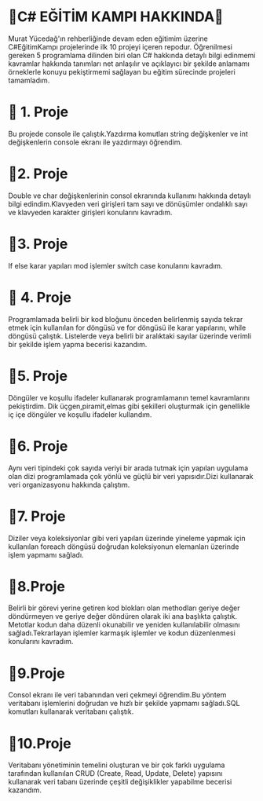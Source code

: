 # 📌C# EĞİTİM KAMPI HAKKINDA📌
Murat Yücedağ'ın rehberliğinde devam eden eğitimim üzerine  C#EğitimKampı projelerinde ilk 10 projeyi içeren repodur. 
Öğrenilmesi gereken 5 programlama dilinden biri olan C# hakkında detaylı bilgi edinmemi kavramlar hakkında tanımları
net anlaşılır ve açıklayıcı bir şekilde anlamamı örneklerle konuyu pekiştirmemi sağlayan bu eğitim sürecinde projeleri
tamamladım.


# 📍 1. Proje 
Bu projede console ile çalıştık.Yazdırma komutları string değişkenler ve int değişkenlerin console ekranı ile
yazdırmayı öğrendim.

# 📍2. Proje 
Double ve char değişkenlerinin consol ekranında kullanımı hakkında detaylı bilgi edindim.Klavyeden veri girişleri 
tam sayı ve dönüşümler ondalıklı sayı ve klavyeden karakter girişleri konularını kavradım. 

 # 📍3. Proje
If else karar yapıları mod işlemler switch case konularını kavradım. 

# 📍 4. Proje
Programlamada belirli bir kod bloğunu önceden belirlenmiş sayıda tekrar etmek için kullanılan for döngüsü 
ve for döngüsü ile karar yapılarını, while döngüsü çalıştık. Listelerde veya belirli bir aralıktaki sayılar 
üzerinde verimli bir şekilde işlem yapma becerisi kazandım.

# 📍5. Proje
Döngüler ve koşullu ifadeler kullanarak programlamanın temel kavramlarını pekiştirdim.
Dik üçgen,piramit,elmas gibi şekilleri oluşturmak için genellikle iç içe döngüler ve koşullu ifadeler kullandım.

# 📍6. Proje
Aynı veri tipindeki çok sayıda veriyi bir arada tutmak için yapılan uygulama olan dizi programlamada çok yönlü ve 
güçlü bir veri yapısıdır.Dizi kullanarak veri organizasyonu hakkında çalıştım.

# 📍7. Proje
Diziler veya koleksiyonlar gibi veri yapıları üzerinde yineleme yapmak için kullanılan foreach döngüsü 
doğrudan koleksiyonun elemanları üzerinde işlem yapmamı sağladı.

# 📍8.Proje
Belirli bir görevi yerine getiren kod blokları olan methodları geriye değer döndürmeyen ve geriye
değer döndüren olarak iki ana başlıkta çalıştık. Metotlar kodun daha düzenli okunabilir ve yeniden 
kullanılabilir olmasını sağladı.Tekrarlayan işlemler karmaşık işlemler ve kodun düzenlenmesi 
konularını kavradım.

# 📍9.Proje
 Consol ekranı ile veri tabanından veri çekmeyi öğrendim.Bu yöntem veritabanı işlemlerini doğrudan ve 
 hızlı bir şekilde yapmamı sağladı.SQL komutları kullanarak veritabanı çalıştık.

# 📍10.Proje
Veritabanı yönetiminin temelini oluşturan ve bir çok farklı uygulama tarafından kullanılan
CRUD (Create, Read, Update, Delete) yapısını kullanarak veri tabanı üzerinde çeşitli 
değişiklikler yapabilme becerisi kazandım.


 



